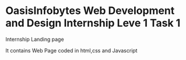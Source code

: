 #  OasisInfobytes Web Development and Design Internship Leve 1 Task 1

Internship Landing page

It contains Web Page coded in html,css and Javascript
